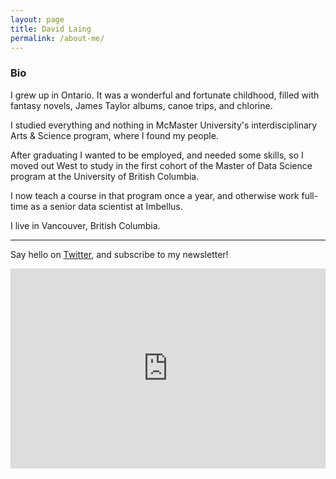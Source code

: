 ```yaml
---
layout: page
title: David Laing
permalink: /about-me/
---
```


### Bio

I grew up in Ontario. It was a wonderful and fortunate childhood, filled with fantasy novels, James Taylor albums, canoe trips, and chlorine.

I studied everything and nothing in McMaster University's interdisciplinary Arts & Science program, where I found my people.

After graduating I wanted to be employed, and needed some skills, so I moved out West to study in the first cohort of the Master of Data Science program at the University of British Columbia.

I now teach a course in that program once a year, and otherwise work full-time as a senior data scientist at Imbellus.

I live in Vancouver, British Columbia.

---------------------------

Say hello on [Twitter](https://twitter.com/davidklaing), and subscribe to my newsletter!

<iframe width="100%" height="320" src="https://davidlaing.substack.com/embed" frameborder="0" scrolling="no"></iframe>